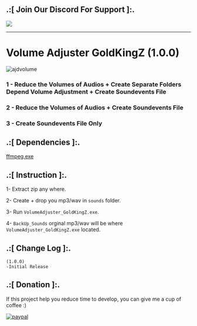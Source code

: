 ## .:[ Join Our Discord For Support ]:.

<a href="https://discord.com/invite/U7AuQhu"><img src="https://discord.com/api/guilds/651838917687115806/widget.png?style=banner2"></a>

***
# Volume Adjuster GoldKingZ (1.0.0)

![ajdvolume](https://github.com/user-attachments/assets/09f9aba3-8cf1-45a0-8a77-5b2d4ad0eb57)

### 1 - Reduce the Volumes of Audios + Create Separate Folders Depend Volume Adjustment + Create Soundevents File
### 2 - Reduce the Volumes of Audios + Create Soundevents File
### 3 - Create Soundevents File Only

## .:[ Dependencies ]:.
[ffmpeg.exe](https://github.com/BtbN/FFmpeg-Builds)

## .:[ Instruction ]:.

1- Extract zip any where.

2- Create + drop you mp3/wav in `sounds` folder.

3- Run `VolumeAdjuster_GoldKingZ.exe`.

4- `BackUp_Sounds` orginal mp3/wav will be where `VolumeAdjuster_GoldKingZ.exe` located. 


## .:[ Change Log ]:.
```
(1.0.0)
-Initial Release
```

## .:[ Donation ]:.

If this project help you reduce time to develop, you can give me a cup of coffee :)

[![paypal](https://www.paypalobjects.com/en_US/i/btn/btn_donateCC_LG.gif)](https://paypal.me/oQYh)
